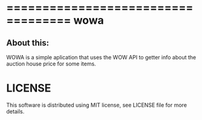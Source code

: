 ===================================
wowa
===================================

About this:
-----------------------------------

WOWA is a simple aplication that uses the WOW API to getter info about the auction house price for some items.


LICENSE
=============
This software is distributed using MIT license, see LICENSE file for more details.
